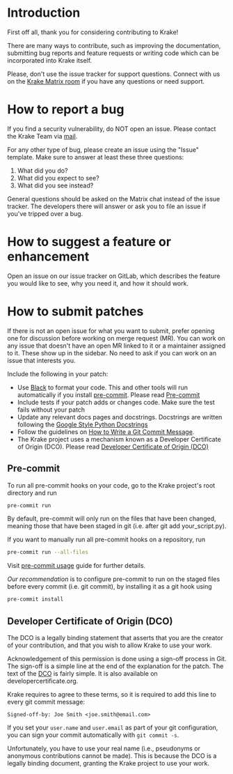 # Introduction

First off all, thank you for considering contributing to Krake!

There are many ways to contribute, such as improving the documentation,
submitting bug reports and feature requests or writing code which can be
incorporated into Krake itself.

Please, don't use the issue tracker for support questions. Connect with us on
the [Krake Matrix room][krake-matrix] if you  have any questions or need
support.


# How to report a bug

If you find a security vulnerability, do NOT open an issue.
Please contact the Krake Team via [mail](mailto:krake-ci@cloudandheat.com).

For any other type of bug, please create an issue using the "Issue" template.
Make sure to answer at least these three questions:

1. What did you do?
2. What did you expect to see?
3. What did you see instead?

General questions should be asked on the Matrix chat instead of the issue
tracker. The developers there will answer or ask you to file an issue if
you've tripped over a bug.


# How to suggest a feature or enhancement

Open an issue on our issue tracker on GitLab, which describes the feature you
would like to see, why you need it, and how it should work.


# How to submit patches

If there is not an open issue for what you want to submit, prefer
opening one for discussion before working on merge request (MR). You can work on any
issue that doesn't have an open MR linked to it or a maintainer assigned
to it. These show up in the sidebar. No need to ask if you can work on
an issue that interests you.

Include the following in your patch:

- Use [Black][black] to format your code. This and other tools will run
automatically if you install [pre-commit][pre-commit]. Please read [Pre-commit](#pre-commit)
- Include tests if your patch adds or changes code. Make sure the test
fails without your patch
- Update any relevant docs pages and docstrings. Docstrings are written following
the [Google Style Python Docstrings][sphinx-google]
- Follow the guidelines on [How to Write a Git Commit Message][git-commit].
- The Krake project uses a mechanism known as a Developer Certificate of Origin
(DCO). Please read [Developer Certificate of Origin (DCO)](#developer-certificate-of-origin-dco)


## Pre-commit

To run all pre-commit hooks on your code, go to the Krake project's root directory and run

```bash
pre-commit run
```

By default, pre-commit will only run on the files that have been changed,
meaning those that have been staged in git (i.e. after git add your_script.py).

If you want to manually run all pre-commit hooks on a repository, run

```bash
pre-commit run --all-files
```
Visit [pre-commit usage][pre-commit-usage] guide for further details.

_Our recommendation_ is to configure pre-commit to run on the staged files before every commit
(i.e. git commit), by installing it as a git hook using

```bash
pre-commit install
```


## Developer Certificate of Origin (DCO)

The DCO is a legally binding statement that asserts that you are the
creator of your contribution, and that you wish to allow Krake to use your
work.

Acknowledgement of this permission is done using a sign-off process in Git.
The sign-off is a simple line at the end of the explanation for the patch. The
text of the [DCO](DCO.md) is fairly simple. It is also available on
developercertificate.org.

Krake requires to agree to these terms, so it is required to add this line
to every git commit message:

`Signed-off-by: Joe Smith <joe.smith@email.com>`

If you set your `user.name` and `user.email` as part of your git
configuration, you can sign your commit automatically with `git commit -s`.

Unfortunately, you have to use your real name (i.e., pseudonyms or anonymous
contributions cannot be made). This is because the DCO is a legally binding
document, granting the Krake project to use your work.


<!-- References -->

[krake-matrix]: https://app.element.io/#/room/#krake:matrix.org
[git-commit]: https://chris.beams.io/posts/git-commit/
[sphinx-google]: https://www.sphinx-doc.org/en/master/usage/extensions/example_google.html
[black]: https://black.readthedocs.io
[pre-commit]: https://pre-commit.com
[pre-commit-usage]: https://pre-commit.com/#usage
